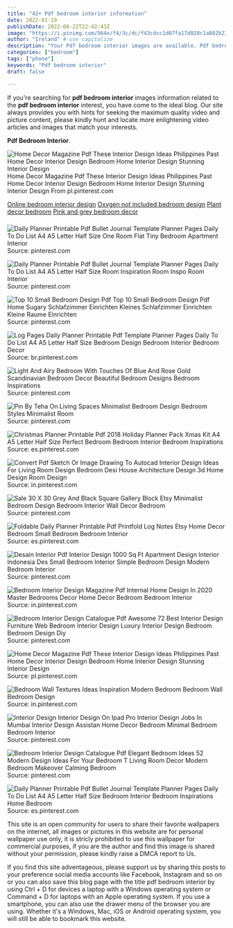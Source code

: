 ```yaml
---
title: "42+ Pdf bedroom interior information"
date: 2022-01-19
publishDate: 2022-08-22T22:42:43Z
image: "https://i.pinimg.com/564x/f4/3c/dc/f43cdcc1d07fa17d028c1a882b2329bf.jpg"
author: "Ireland" # use capitalize
description: "Your Pdf bedroom interior images are available. Pdf bedroom interior are a topic that is being searched for and liked by netizens now. You can Find and Download the Pdf bedroom interior files here. Download all royalty-free photos."
categories: ["bedroom"]
tags: ["phone"]
keywords: "Pdf bedroom interior"
draft: false

---
```


If you're searching for **pdf bedroom interior** images information related to the **pdf bedroom interior** interest, you have come to the ideal  blog.  Our site always  provides you with  hints  for seeking  the maximum  quality video and picture  content, please kindly hunt and locate more enlightening video articles and images  that match your interests.

**Pdf Bedroom Interior**. 

![Home Decor Magazine Pdf These Interior Design Ideas Philippines Past Home Decor Interior Design Bedroom Home Interior Design Stunning Interior Design](https://i.pinimg.com/736x/ec/5d/9d/ec5d9d0b5632d466158208556d8adcab.jpg "Home Decor Magazine Pdf These Interior Design Ideas Philippines Past Home Decor Interior Design Bedroom Home Interior Design Stunning Interior Design")
Home Decor Magazine Pdf These Interior Design Ideas Philippines Past Home Decor Interior Design Bedroom Home Interior Design Stunning Interior Design From pl.pinterest.com

[Online bedroom interior design](/online-bedroom-interior-design/)
[Oxygen not included bedroom design](/oxygen-not-included-bedroom-design/)
[Plant decor bedroom](/plant-decor-bedroom/)
[Pink and grey bedroom decor](/pink-and-grey-bedroom-decor/)



### 

 


![Daily Planner Printable Pdf Bullet Journal Template Planner Pages Daily To Do List A4 A5 Letter Half Size One Room Flat Tiny Bedroom Apartment Interior](https://i.pinimg.com/736x/9f/7d/9f/9f7d9f56807aeadf99b2c45b96214aa7.jpg "Daily Planner Printable Pdf Bullet Journal Template Planner Pages Daily To Do List A4 A5 Letter Half Size One Room Flat Tiny Bedroom Apartment Interior")
Source: pinterest.com

 

![Daily Planner Printable Pdf Bullet Journal Template Planner Pages Daily To Do List A4 A5 Letter Half Size Room Inspiration Room Inspo Room Interior](https://i.pinimg.com/736x/2b/cc/51/2bcc513fec5b17c2fb9e670f60d2d2cd.jpg "Daily Planner Printable Pdf Bullet Journal Template Planner Pages Daily To Do List A4 A5 Letter Half Size Room Inspiration Room Inspo Room Interior")
Source: pinterest.com

 

![Top 10 Small Bedroom Design Pdf Top 10 Small Bedroom Design Pdf Home Sugary Schlafzimmer Einrichten Kleines Schlafzimmer Einrichten Kleine Raume Einrichten](https://i.pinimg.com/736x/58/31/a7/5831a7186c33725f8b4dbc7c2377517d.jpg "Top 10 Small Bedroom Design Pdf Top 10 Small Bedroom Design Pdf Home Sugary Schlafzimmer Einrichten Kleines Schlafzimmer Einrichten Kleine Raume Einrichten")
Source: pinterest.com

 

![Log Pages Daily Planner Printable Pdf Template Planner Pages Daily To Do List A4 A5 Letter Half Size Bedroom Design Bedroom Interior Bedroom Decor](https://i.pinimg.com/originals/7a/d3/79/7ad3791eb2972d0656c0ec4e7c3dc540.jpg "Log Pages Daily Planner Printable Pdf Template Planner Pages Daily To Do List A4 A5 Letter Half Size Bedroom Design Bedroom Interior Bedroom Decor")
Source: br.pinterest.com

 

![Light And Airy Bedroom With Touches Of Blue And Rose Gold Scandinavian Bedroom Decor Beautiful Bedroom Designs Bedroom Inspirations](https://i.pinimg.com/736x/24/c1/0e/24c10e917abc8ca7f1219907853a0e35.jpg "Light And Airy Bedroom With Touches Of Blue And Rose Gold Scandinavian Bedroom Decor Beautiful Bedroom Designs Bedroom Inspirations")
Source: pinterest.com

 

![Pin By Teha On Living Spaces Minimalist Bedroom Design Bedroom Styles Minimalist Room](https://i.pinimg.com/736x/a8/d9/75/a8d975f2c69c9d9e741ec0eaea93ff9e.jpg "Pin By Teha On Living Spaces Minimalist Bedroom Design Bedroom Styles Minimalist Room")
Source: pinterest.com

 

![Christmas Planner Printable Pdf 2018 Holiday Planner Pack Xmas Kit A4 A5 Letter Half Size Perfect Bedroom Bedroom Interior Bedroom Inspirations](https://i.pinimg.com/originals/7f/35/79/7f3579d9f4144d6f56a6bbb73d6423b4.jpg "Christmas Planner Printable Pdf 2018 Holiday Planner Pack Xmas Kit A4 A5 Letter Half Size Perfect Bedroom Bedroom Interior Bedroom Inspirations")
Source: es.pinterest.com

 

![Convert Pdf Sketch Or Image Drawing To Autocad Interior Design Ideas For Living Room Design Bedroom Desi House Architecture Design 3d Home Design Room Design](https://i.pinimg.com/originals/22/b4/29/22b429532c502a5eb3698f210274dd0e.jpg "Convert Pdf Sketch Or Image Drawing To Autocad Interior Design Ideas For Living Room Design Bedroom Desi House Architecture Design 3d Home Design Room Design")
Source: in.pinterest.com

 

![Sale 30 X 30 Grey And Black Square Gallery Block Etsy Minimalist Bedroom Design Bedroom Interior Wall Decor Bedroom](https://i.pinimg.com/736x/b5/9f/94/b59f945e4d93733c749fe1671c6c6bff.jpg "Sale 30 X 30 Grey And Black Square Gallery Block Etsy Minimalist Bedroom Design Bedroom Interior Wall Decor Bedroom")
Source: pinterest.com

 

![Foldable Daily Planner Printable Pdf Printfold Log Notes Etsy Home Decor Bedroom Small Bedroom Bedroom Interior](https://i.pinimg.com/originals/a6/44/14/a644143130e26afac78648b98ed95c96.jpg "Foldable Daily Planner Printable Pdf Printfold Log Notes Etsy Home Decor Bedroom Small Bedroom Bedroom Interior")
Source: es.pinterest.com

 

![Desain Interior Pdf Interior Design 1000 Sq Ft Apartment Design Interior Indonesia Des Small Bedroom Interior Simple Bedroom Design Modern Bedroom Interior](https://i.pinimg.com/originals/8e/a2/e7/8ea2e75de58c55b125fae6938e4369ce.jpg "Desain Interior Pdf Interior Design 1000 Sq Ft Apartment Design Interior Indonesia Des Small Bedroom Interior Simple Bedroom Design Modern Bedroom Interior")
Source: pinterest.com

 

![Bedroom Interior Design Magazine Pdf Internal Home Design In 2020 Master Bedrooms Decor Home Decor Bedroom Bedroom Interior](https://i.pinimg.com/736x/30/85/d2/3085d2d3ecd1880302432e296ad22ae2.jpg "Bedroom Interior Design Magazine Pdf Internal Home Design In 2020 Master Bedrooms Decor Home Decor Bedroom Bedroom Interior")
Source: in.pinterest.com

 

![Bedroom Interior Design Catalogue Pdf Awesome 72 Best Interior Design Furniture Web Bedroom Interior Design Luxury Interior Design Bedroom Bedroom Design Diy](https://i.pinimg.com/736x/b0/22/70/b02270d2f1041d5684f833625620f2ca.jpg "Bedroom Interior Design Catalogue Pdf Awesome 72 Best Interior Design Furniture Web Bedroom Interior Design Luxury Interior Design Bedroom Bedroom Design Diy")
Source: pinterest.com

 

![Home Decor Magazine Pdf These Interior Design Ideas Philippines Past Home Decor Interior Design Bedroom Home Interior Design Stunning Interior Design](https://i.pinimg.com/736x/ec/5d/9d/ec5d9d0b5632d466158208556d8adcab.jpg "Home Decor Magazine Pdf These Interior Design Ideas Philippines Past Home Decor Interior Design Bedroom Home Interior Design Stunning Interior Design")
Source: pl.pinterest.com

 

![Bedroom Wall Textures Ideas Inspiration Modern Bedroom Bedroom Wall Bedroom Design](https://i.pinimg.com/originals/97/e4/4b/97e44b052a5ec3d602e87458d4f86ebd.jpg "Bedroom Wall Textures Ideas Inspiration Modern Bedroom Bedroom Wall Bedroom Design")
Source: in.pinterest.com

 

![Interior Design Interior Design On Ipad Pro Interior Design Jobs In Mumbai Interior Design Assistan Home Decor Bedroom Minimal Bedroom Bedroom Interior](https://i.pinimg.com/474x/33/a8/db/33a8db2b2df6e39bed6950ed9f5eb23a.jpg "Interior Design Interior Design On Ipad Pro Interior Design Jobs In Mumbai Interior Design Assistan Home Decor Bedroom Minimal Bedroom Bedroom Interior")
Source: pinterest.com

 

![Bedroom Interior Design Catalogue Pdf Elegant Bedroom Ideas 52 Modern Design Ideas For Your Bedroom T Living Room Decor Modern Bedroom Makeover Calming Bedroom](https://i.pinimg.com/564x/ce/d9/9e/ced99e50dc5d7fcb92ee83ac3c1c7b72.jpg "Bedroom Interior Design Catalogue Pdf Elegant Bedroom Ideas 52 Modern Design Ideas For Your Bedroom T Living Room Decor Modern Bedroom Makeover Calming Bedroom")
Source: pinterest.com

 

![Daily Planner Printable Pdf Bullet Journal Template Planner Pages Daily To Do List A4 A5 Letter Half Size Bedroom Interior Bedroom Inspirations Home Bedroom](https://i.pinimg.com/564x/f4/3c/dc/f43cdcc1d07fa17d028c1a882b2329bf.jpg "Daily Planner Printable Pdf Bullet Journal Template Planner Pages Daily To Do List A4 A5 Letter Half Size Bedroom Interior Bedroom Inspirations Home Bedroom")
Source: es.pinterest.com

 

This site is an open community for users to share their favorite wallpapers on the internet, all images or pictures in this website are for personal wallpaper use only, it is stricly prohibited to use this wallpaper for commercial purposes, if you are the author and find this image is shared without your permission, please kindly raise a DMCA report to Us.

If you find this site adventageous, please support us by sharing this posts to your preference social media accounts like Facebook, Instagram and so on or you can also save this blog page with the title pdf bedroom interior by using Ctrl + D for devices a laptop with a Windows operating system or Command + D for laptops with an Apple operating system. If you use a smartphone, you can also use the drawer menu of the browser you are using. Whether it's a Windows, Mac, iOS or Android operating system, you will still be able to bookmark this website.
